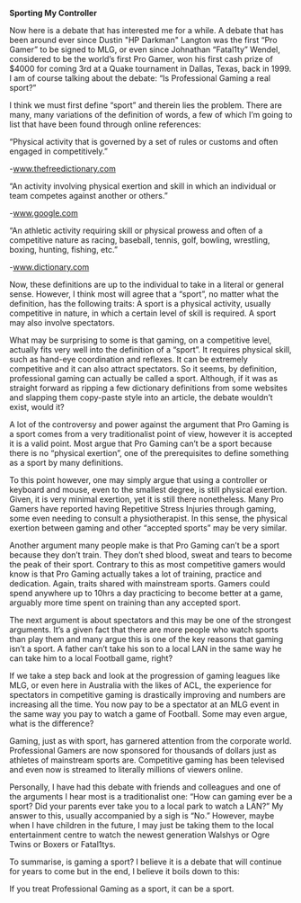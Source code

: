 **Sporting My Controller**




Now here is a debate that has interested me for a while. A debate that has been around ever since Dustin "HP Darkman" Langton was the first “Pro Gamer” to be signed to MLG, or even since Johnathan “Fatal1ty” Wendel, considered to be the world’s first Pro Gamer, won his first cash prize of $4000 for coming 3rd at a Quake tournament in Dallas, Texas, back in 1999. I am of course talking about the debate: “Is Professional Gaming a real sport?”





I think we must first define “sport” and therein lies the problem. There are many, many variations of the definition of words, a few of which I’m going to list that have been found through online references:





“Physical activity that is governed by a set of rules or customs and often engaged in competitively.”


-www.thefreedictionary.com





“An activity involving physical exertion and skill in which an individual or team competes against another or others.”


-www.google.com





“An athletic activity requiring skill or physical prowess and often of a competitive nature as racing, baseball, tennis, golf, bowling, wrestling, boxing, hunting, fishing, etc.”


-www.dictionary.com





Now, these definitions are up to the individual to take in a literal or general sense. However, I think most will agree that a “sport”, no matter what the definition, has the following traits: A sport is a physical activity, usually competitive in nature, in which a certain level of skill is required. A sport may also involve spectators.





What may be surprising to some is that gaming, on a competitive level, actually fits very well into the definition of a “sport”. It requires physical skill, such as hand-eye coordination and reflexes. It can be extremely competitive and it can also attract spectators. So it seems, by definition, professional gaming can actually be called a sport. Although, if it was as straight forward as ripping a few dictionary definitions from some websites and slapping them copy-paste style into an article, the debate wouldn’t exist, would it?





A lot of the controversy and power against the argument that Pro Gaming is a sport comes from a very traditionalist point of view, however it is accepted it is a valid point. Most argue that Pro Gaming can’t be a sport because there is no “physical exertion”, one of the prerequisites to define something as a sport by many definitions.





To this point however, one may simply argue that using a controller or keyboard and mouse, even to the smallest degree, is still physical exertion. Given, it is very minimal exertion, yet it is still there nonetheless. Many Pro Gamers have reported having Repetitive Stress Injuries through gaming, some even needing to consult a physiotherapist. In this sense, the physical exertion between gaming and other “accepted sports” may be very similar.





Another argument many people make is that Pro Gaming can’t be a sport because they don’t train. They don’t shed blood, sweat and tears to become the peak of their sport. Contrary to this as most competitive gamers would know is that Pro Gaming actually takes a lot of training, practice and dedication. Again, traits shared with mainstream sports. Gamers could spend anywhere up to 10hrs a day practicing to become better at a game, arguably more time spent on training than any accepted sport.





The next argument is about spectators and this may be one of the strongest arguments. It’s a given fact that there are more people who watch sports than play them and many argue this is one of the key reasons that gaming isn’t a sport. A father can’t take his son to a local LAN in the same way he can take him to a local Football game, right?





If we take a step back and look at the progression of gaming leagues like MLG, or even here in Australia with the likes of ACL, the experience for spectators in competitive gaming is drastically improving and numbers are increasing all the time. You now pay to be a spectator at an MLG event in the same way you pay to watch a game of Football. Some may even argue, what is the difference?





Gaming, just as with sport, has garnered attention from the corporate world. Professional Gamers are now sponsored for thousands of dollars just as athletes of mainstream sports are. Competitive gaming has been televised and even now is streamed to literally millions of viewers online.





Personally, I have had this debate with friends and colleagues and one of the arguments I hear most is a traditionalist one: “How can gaming ever be a sport? Did your parents ever take you to a local park to watch a LAN?” My answer to this, usually accompanied by a sigh is “No.” However, maybe when I have children in the future, I may just be taking them to the local entertainment centre to watch the newest generation Walshys or Ogre Twins or Boxers or Fatal1tys.





To summarise, is gaming a sport? I believe it is a debate that will continue for years to come but in the end, I believe it boils down to this: 





If you treat Professional Gaming 
as a sport, it 
can be a sport.